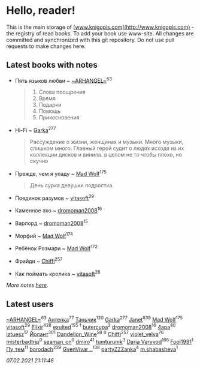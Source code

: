 # Hello, reader!
This is the main storage of [www.knigopis.com](http://www.knigopis.com) - the registry of read books.
To add your book use www-site. All changes are committed and synchronized with this git repository.
Do not use pull requests to make changes here.


## Latest books with notes
* Пять языков любви ~ [~ARHANGEL~](users/642/64251996-vkontakte)<sup>63</sup>
    > 1. Слова поощрения
    > 2. Время
    > 3. Подарки
    > 4. Помощь
    > 5. Прикосновения

* Hi-Fi ~ [Garka](users/115/115753719718250012620-google)<sup>277</sup>
    > Рассуждение о жизни, женщинах и музыки. Много музыки, слишком много. Главный герой судит о людях исходя из их коллекции дисков и винила. в целом не то чтобы плохо, но скучно

* Прежде, чем я упаду ~ [Mad Wolf](users/947/94738840-vkontakte)<sup>175</sup>
    > День сурка девушки подростка.

* Поединок разумов ~ [vitasoft](users/474/47446642-vkontakte)<sup>29</sup>

* Каменное эхо ~ [dromoman2008](users/444/44461886-yandex)<sup>16</sup>

* Варлорд ~ [dromoman2008](users/444/44461886-yandex)<sup>15</sup>

* Морфий ~ [Mad Wolf](users/947/94738840-vkontakte)<sup>174</sup>

* Ребёнок Розмари ~ [Mad Wolf](users/947/94738840-vkontakte)<sup>172</sup>

* Фрайди ~ [Chiffi](users/105/105831994080785626680-google)<sup>257</sup>

* Как поймать кролика ~ [vitasoft](users/474/47446642-vkontakte)<sup>28</sup>


_More notes [here](latest_books_with_notes.md)._


## Latest users
[~ARHANGEL~](users/642/64251996-vkontakte)<sup>63</sup> 
[Антенка](users/118/118158645037334943900-google)<sup>77</sup> 
[Таньчик](users/209/2096581563762610-facebook)<sup>120</sup> 
[Garka](users/115/115753719718250012620-google)<sup>277</sup> 
[Janet](users/108/108113656204404967440-google)<sup>839</sup> 
[Mad Wolf](users/947/94738840-vkontakte)<sup>175</sup> 
[vitasoft](users/474/47446642-vkontakte)<sup>29</sup> 
[Elixir](users/115/115826717712507836033-google)<sup>428</sup> 
[exulted](users/100/100599204551896265722-google)<sup>155</sup> 
[](users/124/1242356572481047-facebook)<sup>1</sup> 
[butercupa](users/193/193697993-vkontakte)<sup>2</sup> 
[dromoman2008](users/444/44461886-yandex)<sup>16</sup> 
[4apa](users/117/117392596378069249667-google)<sup>80</sup> 
[iztuesz](users/100/100877468102766148730-googleplus)<sup>17</sup> 
[Йолант](users/104/104690883692185089260-google)<sup>301</sup> 
[Dandelion_Wine](users/586/58602788-vkontakte)<sup>58</sup> 
[](users/100/100877468102766148730-google)<sup>0</sup> 
[Chiffi](users/105/105831994080785626680-google)<sup>257</sup> 
[violet_velva](users/116/116961712580551399099-google)<sup>76</sup> 
[misterbadtrip](users/468/468008034-vkontakte)<sup>0</sup> 
[seaman_cn](users/999/9991c551628d9e48f51d07b4f9266d2f-livejournal)<sup>0</sup> 
[dmiro](users/571/5714115-vkontakte)<sup>41</sup> 
[tumturumk](users/135/135685382-vkontakte)<sup>3</sup> 
[Daria Varyvod](users/829/829893410524253-facebook)<sup>166</sup> 
[Fool1991](users/178/178903487-vkontakte)<sup>1</sup> 
[Пу_тем](users/344/3448154788585127-facebook)<sup>11</sup> 
[borodach](users/157/15706320-vkontakte)<sup>239</sup> 
[GvenVivar ..](users/158/158266434925901-facebook)<sup>138</sup> 
[partyZZZanka](users/931/9315852-vkontakte)<sup>4</sup> 
[m.shabasheva](users/205/205788234-yandex)<sup>1</sup> 


_07.02.2021 21:11:46_
